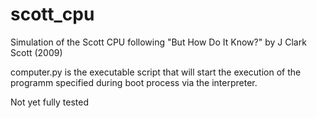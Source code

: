 # scott_cpu
Simulation of the Scott CPU
following "But How Do It Know?" by J Clark Scott (2009)

computer.py is the executable script that will start the execution of the
programm specified during boot process via the interpreter.

Not yet fully tested